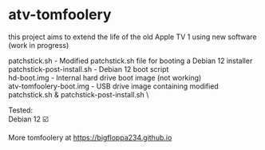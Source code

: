 # atv-tomfoolery
this project aims to extend the life of the old Apple TV 1 using new software\
(work in progress)

patchstick.sh - Modified patchstick.sh file for booting a Debian 12 installer\
patchstick-post-install.sh - Debian 12 boot script\
hd-boot.img - Internal hard drive boot image (not working)\
atv-tomfoolery-boot.img - USB drive image containing modified patchstick.sh & patchstick-post-install.sh \

Tested:\
Debian 12 ☑️

More tomfoolery at https://bigfloppa234.github.io
